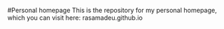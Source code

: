 #Personal homepage
This is the repository for my personal homepage, which you can visit here: rasamadeu.github.io

